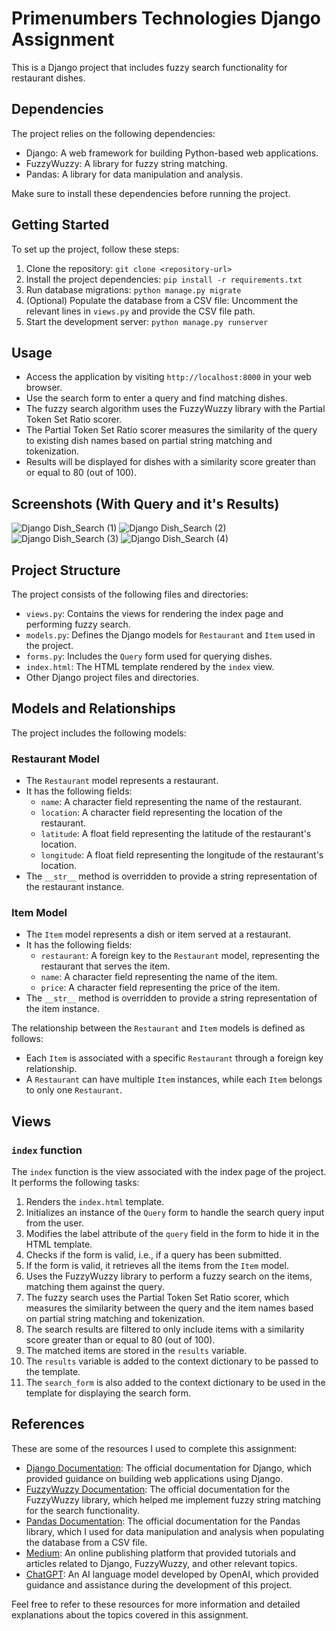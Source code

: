 # Primenumbers Technologies Django Assignment

This is a Django project that includes fuzzy search functionality for restaurant dishes.

## Dependencies

The project relies on the following dependencies:

- Django: A web framework for building Python-based web applications.
- FuzzyWuzzy: A library for fuzzy string matching.
- Pandas: A library for data manipulation and analysis.

Make sure to install these dependencies before running the project.

## Getting Started

To set up the project, follow these steps:

1. Clone the repository: `git clone <repository-url>`
2. Install the project dependencies: `pip install -r requirements.txt`
3. Run database migrations: `python manage.py migrate`
4. (Optional) Populate the database from a CSV file: Uncomment the relevant lines in `views.py` and provide the CSV file path.
5. Start the development server: `python manage.py runserver`

## Usage

- Access the application by visiting `http://localhost:8000` in your web browser.
- Use the search form to enter a query and find matching dishes.
- The fuzzy search algorithm uses the FuzzyWuzzy library with the Partial Token Set Ratio scorer.
- The Partial Token Set Ratio scorer measures the similarity of the query to existing dish names based on partial string matching and tokenization.
- Results will be displayed for dishes with a similarity score greater than or equal to 80 (out of 100).

## Screenshots (With Query and it's Results)
![Django Dish_Search (1)](https://github.com/EGhost98/Primenumbers_Asg/assets/76267623/123aec96-32d4-44ef-b680-2688504163f4)
![Django Dish_Search (2)](https://github.com/EGhost98/Primenumbers_Asg/assets/76267623/b9912d63-650d-4e01-a50e-76b53a651e96)
![Django Dish_Search (3)](https://github.com/EGhost98/Primenumbers_Asg/assets/76267623/e852700c-5eec-4211-9496-a731803e3bb4)
![Django Dish_Search (4)](https://github.com/EGhost98/Primenumbers_Asg/assets/76267623/bd737127-2257-4619-a3ca-ffba365c5fc1)




## Project Structure

The project consists of the following files and directories:

- `views.py`: Contains the views for rendering the index page and performing fuzzy search.
- `models.py`: Defines the Django models for `Restaurant` and `Item` used in the project.
- `forms.py`: Includes the `Query` form used for querying dishes.
- `index.html`: The HTML template rendered by the `index` view.
- Other Django project files and directories.

## Models and Relationships

The project includes the following models:

### Restaurant Model

- The `Restaurant` model represents a restaurant.
- It has the following fields:
  - `name`: A character field representing the name of the restaurant.
  - `location`: A character field representing the location of the restaurant.
  - `latitude`: A float field representing the latitude of the restaurant's location.
  - `longitude`: A float field representing the longitude of the restaurant's location.
- The `__str__` method is overridden to provide a string representation of the restaurant instance.

### Item Model

- The `Item` model represents a dish or item served at a restaurant.
- It has the following fields:
  - `restaurant`: A foreign key to the `Restaurant` model, representing the restaurant that serves the item.
  - `name`: A character field representing the name of the item.
  - `price`: A character field representing the price of the item.
- The `__str__` method is overridden to provide a string representation of the item instance.

The relationship between the `Restaurant` and `Item` models is defined as follows:

- Each `Item` is associated with a specific `Restaurant` through a foreign key relationship.
- A `Restaurant` can have multiple `Item` instances, while each `Item` belongs to only one `Restaurant`.

## Views

### `index` function

The `index` function is the view associated with the index page of the project. It performs the following tasks:

1. Renders the `index.html` template.
2. Initializes an instance of the `Query` form to handle the search query input from the user.
3. Modifies the label attribute of the `query` field in the form to hide it in the HTML template.
4. Checks if the form is valid, i.e., if a query has been submitted.
5. If the form is valid, it retrieves all the items from the `Item` model.
6. Uses the FuzzyWuzzy library to perform a fuzzy search on the items, matching them against the query.
7. The fuzzy search uses the Partial Token Set Ratio scorer, which measures the similarity between the query and the item names based on partial string matching and tokenization.
8. The search results are filtered to only include items with a similarity score greater than or equal to 80 (out of 100).
9. The matched items are stored in the `results` variable.
10. The `results` variable is added to the context dictionary to be passed to the template.
11. The `search_form` is also added to the context dictionary to be used in the template for displaying the search form.

## References

These are some of the resources I used to complete this assignment:

- [Django Documentation](https://docs.djangoproject.com/): The official documentation for Django, which provided guidance on building web applications using Django.
- [FuzzyWuzzy Documentation](https://github.com/seatgeek/fuzzywuzzy): The official documentation for the FuzzyWuzzy library, which helped me implement fuzzy string matching for the search functionality.
- [Pandas Documentation](https://pandas.pydata.org/docs/): The official documentation for the Pandas library, which I used for data manipulation and analysis when populating the database from a CSV file.
- [Medium](https://medium.com/): An online publishing platform that provided tutorials and articles related to Django, FuzzyWuzzy, and other relevant topics.
- [ChatGPT](https://openai.com/): An AI language model developed by OpenAI, which provided guidance and assistance during the development of this project.

Feel free to refer to these resources for more information and detailed explanations about the topics covered in this assignment.
